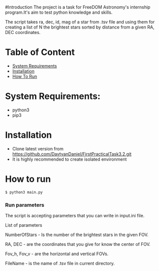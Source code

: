 #Introduction
The project is a task for FreeDOM Astronomy's internship program.It's aim to test python knowledge and skills.

The script takes ra, dec, id, mag of a star from .tsv file and using them for creating a list of N the brightest stars sorted by distance from a given RA, DEC coordinates.



# Table of Content
* [System Requirements](#system-requirements)
* [Installation](#installation)
* [How To Run](#how-to-run)
# System Requirements:
 - python3 
 - pip3
​
# Installation
  - Clone latest version from  https://github.com/DavtyanDaniel/FirstPracticalTask3.2.git  
  - It is highly recommended to create isolated environment
  
# How to run
 ```sh
$ python3 main.py
 ```

### Run parameters
The script is accepting parameters that you can write in input.ini file.

List of parameters

NumberOfStars - Is the number of the brightest stars in the given FOV.

RA, DEC - are the coordinates that you give for know the center of FOV.

Fov_h, Fov_v - are the horizontal and vertical FOVs.

FileName - is the name of .tsv file in current directory.

